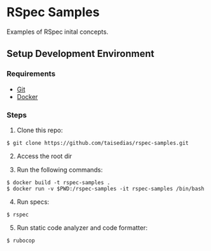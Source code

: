 # RSpec Samples

Examples of RSpec inital concepts.

## Setup Development Environment

### Requirements

* [Git](https://git-scm.com/book/en/v2/Getting-Started-Installing-Git)
* [Docker](https://docs.docker.com/get-docker/)

### Steps

1. Clone this repo:

```
$ git clone https://github.com/taisedias/rspec-samples.git
```

2. Access the root dir

3. Run the following commands:

```
$ docker build -t rspec-samples .
$ docker run -v $PWD:/rspec-samples -it rspec-samples /bin/bash
```

4. Run specs:

```
$ rspec
```

5. Run static code analyzer and code formatter:

```
$ rubocop
```
